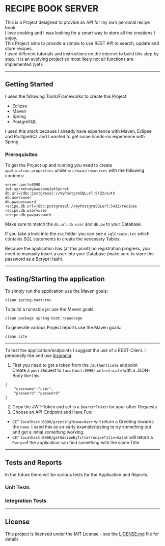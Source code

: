 # RECIPE BOOK SERVER

This is a Project designed to provide an API for my own personal recipe book.  
I love cooking and I was looking for a smart way to store all the creations I enjoy.  
This Project aims to provide a simple to use REST API to search, update and store recipes.  
I used different tutorials and instructions on the internet to build this step by step. It is an evolving project so most likely not all functions are implemented (yet).  

---
## Getting Started

I used the following Tools/Frameworks to create this Project
+ Eclipse
+ Maven
+ Spring
+ PostgreSQL  

I used this *stack* because I already have experience with Maven, Eclipse and PostgreSQL and I wanted to get some hands-on experience with Spring.

### Prerequisites

To get the Project up and running you need to create `application.properties` under `src/main/resources` with the following contents: 
```
server.port=8090
jwt.secret=myAwesomeJwtSecret
db.url=jdbc:postgresql://myPostgreSQLurl:5432/auth
db.user=user
db.pw=password
recipe.db.url=jdbc:postgresql://myPostgreSQLurl:5432/recipes
recipe.db.user=user
recipe.db.pw=password
```
Make sure to match the `db.url` `db.user` and `db.pw` to your Database.  

If you take a look into the `doc` folder you can see a `sqlCreate.txt` which contains SQL statements to create the necessary Tables.

Because the application has (at this point) no registration progress, you need to manually insert a user into your Database (make sure to store the password as a Bcrypt Hash).  
 
---
## Testing/Starting the application

To simply run the application use the Maven goals:
```
clean spring-boot:run
```
To build a runnable jar use the Maven goals:
```
clean package spring-boot:repackage
```
To generate various Project reports use the Maven goals:
```
clean site
```
---
To test the application/endpoints I suggest the use of a REST-Client. I personally like and use [Insomnia](https://insomnia.rest/).  
1. First you need to get a token from the `/authenticate` endpoint   
Create a `post` request to `localhost:8090/authenticate` with a JSON-Body like this:  
```
{
	"username":"user",
	"password":"password"
}
```
2. Copy the JWT-Token and set is a `Bearer`-Token for your other Requests  
3. Choose an API-Endpoint and Have Fun:  
  + `GET` `localhost:8090/greeting?name=User` will return a Greeting towards the `name`. I used this as an early example/testing to try something out and get a initial *something* working.
  + `GET` `localhost:8090/getRecipeByTitle?recipeTitle=Salat` will return a `Recipe`if the application can find something with the same Title 
 
---
## Tests and Reports

In the future there will be various tests for the Application and Reports. 

### Unit Tests
### Integration Tests
---
## License
This project is licensed under the MIT License - see the [LICENSE.md](LICENSE.md) file for details
